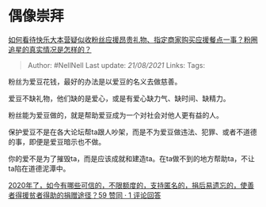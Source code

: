 # 偶像崇拜
[如何看待快乐大本营疑似收粉丝应援昂贵礼物、指定商家购买应援餐点一事？粉圈追星的真实情况是怎样的？](https://www.zhihu.com/question/435913913/answer/1642646557)

> Author: #NellNell 
> Last update: *21/08/2021* 
> Links:
> Tags:   

粉丝为爱豆花钱，最好的办法是以爱豆的名义去做慈善。

爱豆不缺礼物，他们缺的是爱心，或是有爱心缺力气、缺时间、缺精力。

粉丝能为爱豆做的，就是帮助爱豆成为一个对社会对他人更有益的人。

保护爱豆不是在各大论坛帮ta跟人吵架，而是不为爱豆做违法、犯罪、或者不道德的事，即便是爱豆暗示也不做。

你的爱不是为了摧毁ta，而是应该成就和建造ta。在ta做不到的地方帮助ta，不让ta陷在道德泥潭中。

  

[2020年了，如今有哪些可信的，不限额度的，支持匿名的，捐后易遗忘的，使善者得援贫者得助的捐赠途径？59 赞同 · 1 评论回答](https://www.zhihu.com/question/415447160/answer/1420734639)

  
  


